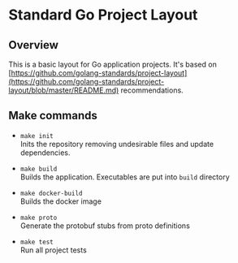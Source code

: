 # Standard Go Project Layout

## Overview

This is a basic layout for Go application projects. It's based on [https://github.com/golang-standards/project-layout](https://github.com/golang-standards/project-layout/blob/master/README.md) recommendations.

## Make commands
- `make init`  
Inits the repository removing undesirable files and update dependencies. 

- `make build`  
Builds the application. Executables are put into `build` directory

- `make docker-build`  
Builds the docker image

- `make proto`  
Generate the protobuf stubs from proto definitions

- `make test`  
Run all project tests
